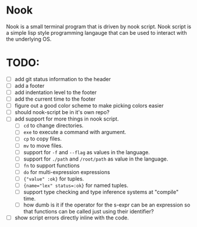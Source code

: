 # Nook

Nook is a small terminal program that is driven by nook script.
Nook script is a simple lisp style programming langauge that can be used to interact with the underlying OS.

# TODO:
* [ ] add git status information to the header
* [ ] add a footer
* [ ] add indentation level to the footer
* [ ] add the current time to the footer
* [ ] figure out a good color scheme to make picking colors easier
* [ ] should nook-script be in it's own repo?
* [ ] add support for more things in nook script.
    * [ ] `cd` to change directories.
    * [ ] `exe` to execute a command with argument.
    * [ ] `cp` to copy files.
    * [ ] `mv` to move files.
    * [ ] support for `-f` and `--flag` as values in the language.
    * [ ] support for `./path` and `/root/path` as value in the language.
    * [ ] `fn` to support functions
    * [ ] `do` for multi-expression expressions
    * [ ] `{"value" :ok}` for tuples.
    * [ ] `{name="lex" status=:ok}` for named tuples.
    * [ ] support type checking and type inference systems at "compile" time.
    * [ ] how dumb is it if the operator for the s-expr can be an expression so that functions can be called just using their identifier?
* [ ] show script errors directly inline with the code.
